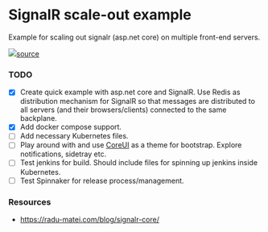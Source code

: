 # SignalR scale-out example

Example for scaling out signalr (asp.net core) on multiple front-end servers.

![](https://docs.microsoft.com/en-us/aspnet/signalr/overview/performance/scaleout-in-signalr/_static/image2.png)[source](https://docs.microsoft.com/en-us/aspnet/signalr/overview/performance/scaleout-in-signalr)

### TODO
- [x] Create quick example with asp.net core and SignalR. Use Redis as distribution mechanism for SignalR so that messages are distributed to all servers (and their browsers/clients) connected to the same backplane.
- [x] Add docker compose support.
- [ ] Add necessary Kubernetes files.
- [ ] Play around with and use [CoreUI](https://coreui.io/) as a theme for bootstrap. Explore notifications, sidetray etc.
- [ ] Test jenkins for build. Should include files for spinning up jenkins inside Kubernetes.
- [ ] Test Spinnaker for release process/management.

### Resources
- https://radu-matei.com/blog/signalr-core/